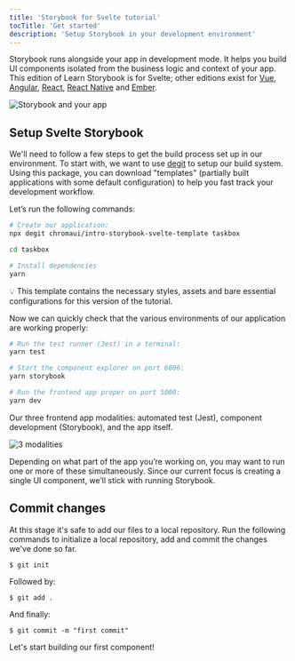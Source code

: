 ```yaml
---
title: 'Storybook for Svelte tutorial'
tocTitle: 'Get started'
description: 'Setup Storybook in your development environment'
---
```


Storybook runs alongside your app in development mode. It helps you build UI components isolated from the business logic and context of your app. This edition of Learn Storybook is for Svelte; other editions exist for [Vue](/intro-to-storybook/vue/en/get-started), [Angular](/intro-to-storybook/angular/en/get-started), [React](/intro-to-storybook/react/en/get-started), [React Native](/intro-to-storybook/react-native/en/get-started) and [Ember](/intro-to-storybook/ember/en/get-started).

![Storybook and your app](/intro-to-storybook/storybook-relationship.jpg)

## Setup Svelte Storybook

We'll need to follow a few steps to get the build process set up in our environment. To start with, we want to use [degit](https://github.com/Rich-Harris/degit) to setup our build system. Using this package, you can download "templates" (partially built applications with some default configuration) to help you fast track your development workflow.

Let’s run the following commands:

```bash
# Create our application:
npx degit chromaui/intro-storybook-svelte-template taskbox

cd taskbox

# Install dependencies
yarn
```

<div class="aside">
💡 This template contains the necessary styles, assets and bare essential configurations for this version of the tutorial.
</div>

Now we can quickly check that the various environments of our application are working properly:

```bash
# Run the test runner (Jest) in a terminal:
yarn test

# Start the component explorer on port 6006:
yarn storybook

# Run the frontend app proper on port 5000:
yarn dev
```

Our three frontend app modalities: automated test (Jest), component development (Storybook), and the app itself.

![3 modalities](/intro-to-storybook/app-three-modalities-svelte.png)

Depending on what part of the app you’re working on, you may want to run one or more of these simultaneously. Since our current focus is creating a single UI component, we’ll stick with running Storybook.

## Commit changes

At this stage it's safe to add our files to a local repository. Run the following commands to initialize a local repository, add and commit the changes we've done so far.

```shell
$ git init
```

Followed by:

```shell
$ git add .
```

And finally:

```shell
$ git commit -m "first commit"
```

Let's start building our first component!

